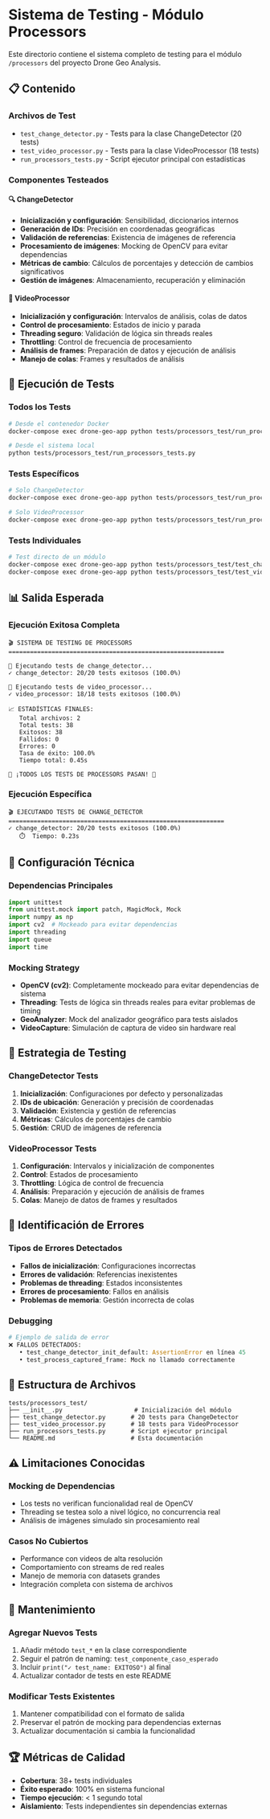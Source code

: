 # Sistema de Testing - Módulo Processors

Este directorio contiene el sistema completo de testing para el módulo `/processors` del proyecto Drone Geo Analysis.

## 📋 Contenido

### Archivos de Test
- `test_change_detector.py` - Tests para la clase ChangeDetector (20 tests)
- `test_video_processor.py` - Tests para la clase VideoProcessor (18 tests)
- `run_processors_tests.py` - Script ejecutor principal con estadísticas

### Componentes Testeados

#### 🔍 ChangeDetector
- **Inicialización y configuración**: Sensibilidad, diccionarios internos
- **Generación de IDs**: Precisión en coordenadas geográficas
- **Validación de referencias**: Existencia de imágenes de referencia
- **Procesamiento de imágenes**: Mocking de OpenCV para evitar dependencias
- **Métricas de cambio**: Cálculos de porcentajes y detección de cambios significativos
- **Gestión de imágenes**: Almacenamiento, recuperación y eliminación

#### 🎥 VideoProcessor
- **Inicialización y configuración**: Intervalos de análisis, colas de datos
- **Control de procesamiento**: Estados de inicio y parada
- **Threading seguro**: Validación de lógica sin threads reales
- **Throttling**: Control de frecuencia de procesamiento
- **Análisis de frames**: Preparación de datos y ejecución de análisis
- **Manejo de colas**: Frames y resultados de análisis

## 🚀 Ejecución de Tests

### Todos los Tests
```bash
# Desde el contenedor Docker
docker-compose exec drone-geo-app python tests/processors_test/run_processors_tests.py

# Desde el sistema local
python tests/processors_test/run_processors_tests.py
```

### Tests Específicos
```bash
# Solo ChangeDetector
docker-compose exec drone-geo-app python tests/processors_test/run_processors_tests.py change_detector

# Solo VideoProcessor
docker-compose exec drone-geo-app python tests/processors_test/run_processors_tests.py video_processor
```

### Tests Individuales
```bash
# Test directo de un módulo
docker-compose exec drone-geo-app python tests/processors_test/test_change_detector.py
docker-compose exec drone-geo-app python tests/processors_test/test_video_processor.py
```

## 📊 Salida Esperada

### Ejecución Exitosa Completa
```
🎬 SISTEMA DE TESTING DE PROCESSORS
============================================================

🔧 Ejecutando tests de change_detector...
✓ change_detector: 20/20 tests exitosos (100.0%)

🔧 Ejecutando tests de video_processor...
✓ video_processor: 18/18 tests exitosos (100.0%)

📈 ESTADÍSTICAS FINALES:
   Total archivos: 2
   Total tests: 38
   Exitosos: 38
   Fallidos: 0
   Errores: 0
   Tasa de éxito: 100.0%
   Tiempo total: 0.45s

🎉 ¡TODOS LOS TESTS DE PROCESSORS PASAN! 🎉
```

### Ejecución Específica
```
🎬 EJECUTANDO TESTS DE CHANGE_DETECTOR
============================================================
✓ change_detector: 20/20 tests exitosos (100.0%)
   ⏱️  Tiempo: 0.23s
```

## 🔧 Configuración Técnica

### Dependencias Principales
```python
import unittest
from unittest.mock import patch, MagicMock, Mock
import numpy as np
import cv2  # Mockeado para evitar dependencias
import threading
import queue
import time
```

### Mocking Strategy
- **OpenCV (cv2)**: Completamente mockeado para evitar dependencias de sistema
- **Threading**: Tests de lógica sin threads reales para evitar problemas de timing
- **GeoAnalyzer**: Mock del analizador geográfico para tests aislados
- **VideoCapture**: Simulación de captura de video sin hardware real

## 🧪 Estrategia de Testing

### ChangeDetector Tests
1. **Inicialización**: Configuraciones por defecto y personalizadas
2. **IDs de ubicación**: Generación y precisión de coordenadas
3. **Validación**: Existencia y gestión de referencias
4. **Métricas**: Cálculos de porcentajes de cambio
5. **Gestión**: CRUD de imágenes de referencia

### VideoProcessor Tests
1. **Configuración**: Intervalos y inicialización de componentes
2. **Control**: Estados de procesamiento
3. **Throttling**: Lógica de control de frecuencia
4. **Análisis**: Preparación y ejecución de análisis de frames
5. **Colas**: Manejo de datos de frames y resultados

## 🎯 Identificación de Errores

### Tipos de Errores Detectados
- **Fallos de inicialización**: Configuraciones incorrectas
- **Errores de validación**: Referencias inexistentes
- **Problemas de threading**: Estados inconsistentes
- **Errores de procesamiento**: Fallos en análisis
- **Problemas de memoria**: Gestión incorrecta de colas

### Debugging
```python
# Ejemplo de salida de error
❌ FALLOS DETECTADOS:
   • test_change_detector_init_default: AssertionError en línea 45
   • test_process_captured_frame: Mock no llamado correctamente
```

## 📁 Estructura de Archivos

```
tests/processors_test/
├── __init__.py                    # Inicialización del módulo
├── test_change_detector.py       # 20 tests para ChangeDetector
├── test_video_processor.py       # 18 tests para VideoProcessor  
├── run_processors_tests.py       # Script ejecutor principal
└── README.md                     # Esta documentación
```

## ⚠️ Limitaciones Conocidas

### Mocking de Dependencias
- Los tests no verifican funcionalidad real de OpenCV
- Threading se testea solo a nivel lógico, no concurrencia real
- Análisis de imágenes simulado sin procesamiento real

### Casos No Cubiertos
- Performance con videos de alta resolución
- Comportamiento con streams de red reales
- Manejo de memoria con datasets grandes
- Integración completa con sistema de archivos

## 🔄 Mantenimiento

### Agregar Nuevos Tests
1. Añadir método `test_*` en la clase correspondiente
2. Seguir el patrón de naming: `test_componente_caso_esperado`
3. Incluir `print("✓ test_name: EXITOSO")` al final
4. Actualizar contador de tests en este README

### Modificar Tests Existentes
1. Mantener compatibilidad con el formato de salida
2. Preservar el patrón de mocking para dependencias externas
3. Actualizar documentación si cambia la funcionalidad

## 🏆 Métricas de Calidad
- **Cobertura**: 38+ tests individuales
- **Éxito esperado**: 100% en sistema funcional
- **Tiempo ejecución**: < 1 segundo total
- **Aislamiento**: Tests independientes sin dependencias externas 